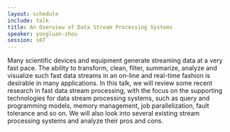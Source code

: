 ```yaml
---
layout: schedule
include: talk
title: An Overview of Data Stream Processing Systems
speaker: yongluan-zhou
session: s07
---
```


Many scientific devices and equipment generate streaming data at a very fast
pace. The ability to transform, clean, filter, summarize, analyze and visualize
such fast data streams in an on-line and real-time fashion is desirable in many
applications. In this talk, we will review some recent research in fast
data stream processing, with the focus on the supporting technologies for data stream
processing systems, such as query and programming models, memory management,
job parallelization, fault tolerance and so on. We will also look into
several existing stream processing systems and analyze their pros and cons.
